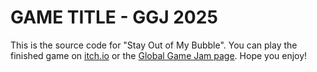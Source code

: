 # GAME TITLE - GGJ 2025
This is the source code for "Stay Out of My Bubble". You can play the finished game on [itch.io](https://thatfish4261.itch.io/bubble) or the [Global Game Jam page](https://globalgamejam.org/games/2025/get-out-my-bubble-7). Hope you enjoy!
